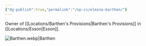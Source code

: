 ```yaml
---
{"dg-publish":true,"permalink":"/np-cs/elmina-barthen/"}
---
```


Owner of [[Locations/Barthen's Provisions\|Barthen's Provisions]] in [[Locations/Esson\|Esson]].

![Barthen.webp|Barthen](/img/user/Assets/Barthen.webp)
